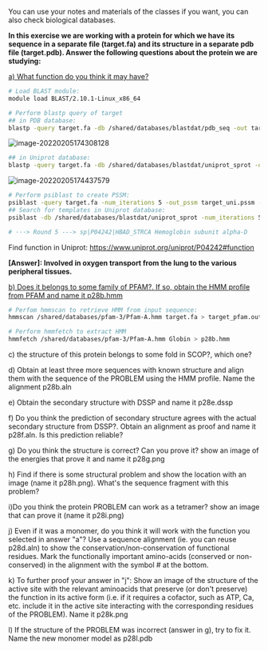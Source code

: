 You can use your notes and materials of the classes if you want, you can also check biological databases. 

**In this exercise we are working with a protein for which we have its sequence in a separate file (target.fa) and its structure in a separate pdb file (target.pdb). Answer the following questions about the protein we are studying:**

<u>a) What function do you think it may have?</u>

```bash
# Load BLAST module:
module load BLAST/2.10.1-Linux_x86_64

# Perform blastp query of target 
## in PDB database:
blastp -query target.fa -db /shared/databases/blastdat/pdb_seq -out target_pdb.out 
```

![image-20220205174308128](/home/danteam/snap/typora/46/.config/Typora/typora-user-images/image-20220205174308128.png)

```bash
## in Uniprot database:
blastp -query target.fa -db /shared/databases/blastdat/uniprot_sprot -out target_uni.out 
```

![image-20220205174437579](/home/danteam/snap/typora/46/.config/Typora/typora-user-images/image-20220205174437579.png)

```bash
# Perform psiblast to create PSSM:
psiblast -query target.fa -num_iterations 5 -out_pssm target_uni.pssm -out target_uni_5.out -db /shared/databases/blastdat/uniprot_sprot.fasta 
## Search for templates in Uniprot database:
psiblast -db /shared/databases/blastdat/uniprot_sprot -num_iterations 5 -in_pssm target_uni.pssm -out target_uni_PSSM.out

# ···> Round 5 ---> sp|P04242|HBAD_STRCA Hemoglobin subunit alpha-D
```

Find function in Uniprot: https://www.uniprot.org/uniprot/P04242#function

**[Answer]: Involved in oxygen transport from the lung to the various peripheral tissues.**



<u>b) Does it belongs to some family of PFAM?. If so, obtain the HMM profile from PFAM and name it p28b.hmm</u>

```bash
# Perfom hmmscan to retrieve HMM from input sequence:
hmmscan /shared/databases/pfam-3/Pfam-A.hmm target.fa > target_pfam.out 

# Perform hmmfetch to extract HMM
hmmfetch /shared/databases/pfam-3/Pfam-A.hmm Globin > p28b.hmm 
```



c) the structure of this protein belongs to some fold in SCOP?, which one? 

d) Obtain at least three more sequences with known structure and align them with the sequence of the PROBLEM using the HMM profile.  Name the alignment p28b.aln

e) Obtain the secondary structure with DSSP and name it p28e.dssp

f) Do you think the prediction of secondary structure agrees with the actual secondary structure from DSSP?. Obtain an alignment as proof and name it p28f.aln. Is this prediction reliable?

g) Do you think the structure is correct? Can you prove it? show an image of the energies that prove it and name it p28g.png 

h) Find if there is some structural problem and show the location with an image (name it p28h.png). What's the sequence fragment with this problem?

i)Do you think the protein PROBLEM can work as a tetramer? show an image that can prove it (name it p28i.png)

j) Even if it was a monomer, do you think it will work with the function you selected in answer "a"? Use a sequence alignment (ie. you can reuse p28d.aln) to show the conservation/non-conservation of functional residues. Mark the functionally important amino-acids (conserved or non-conserved) in the alignment with the symbol # at the bottom.

k) To further proof your answer in "j": Show an image of the structure of the active site with the relevant aminoacids that preserve (or don't preserve) the function in its active form (i.e. if it requires a cofactor, such as ATP, Ca, etc. include it in the active site interacting with the corresponding residues of the PROBLEM). Name it p28k.png 

l) If the structure of the PROBLEM was incorrect (answer in g), try to fix it. Name the new monomer model as p28l.pdb